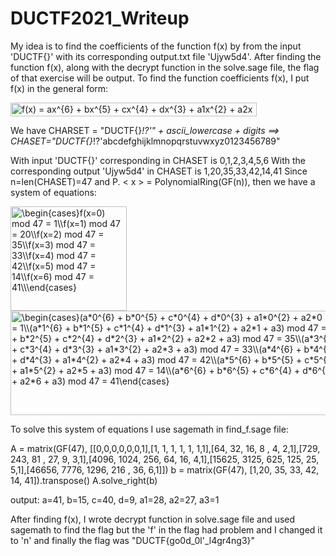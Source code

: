 # DUCTF2021_Writeup

My idea is to find the coefficients of the function f(x) by from the input 'DUCTF{}' with its corresponding output.txt file 'Ujyw5d4'. After finding the function f(x), along with the decrypt function in the solve.sage file, the flag of that exercise will be output.
To find the function coefficients f(x), I put f(x) in the general form:

<img src="http://www.sciweavers.org/tex2img.php?eq=f%28x%29%20%3D%20ax%5E%7B6%7D%20%2B%20bx%5E%7B5%7D%20%2B%20cx%5E%7B4%7D%20%2B%20dx%5E%7B3%7D%20%2B%20a1x%5E%7B2%7D%20%2B%20a2x%20%2B%20a3&bc=White&fc=Black&im=jpg&fs=12&ff=arev&edit=0" align="center" border="0" alt="f(x) = ax^{6} + bx^{5} + cx^{4} + dx^{3} + a1x^{2} + a2x + a3" width="394" height="22" />

We have CHARSET = "DUCTF{}_!?'" + ascii_lowercase + digits
==> CHASET="DUCTF{}_!?'abcdefghijklmnopqrstuvwxyz0123456789"

With input 'DUCTF{}' corresponding in CHASET is 0,1,2,3,4,5,6
With the corresponding output 'Ujyw5d4' in CHASET is 1,20,35,33,42,14,41
Since n=len(CHASET)=47 and P. < x > = PolynomialRing(GF(n)), then we have a system of equations:

<img src="http://www.sciweavers.org/tex2img.php?eq=%5Cbegin%7Bcases%7Df%28x%3D0%29%20mod%2047%20%3D%201%5C%5Cf%28x%3D1%29%20mod%2047%20%3D%2020%5C%5Cf%28x%3D2%29%20mod%2047%20%3D%2035%5C%5Cf%28x%3D3%29%20mod%2047%20%3D%2033%5C%5Cf%28x%3D4%29%20mod%2047%20%3D%2042%5C%5Cf%28x%3D5%29%20mod%2047%20%3D%2014%5C%5Cf%28x%3D6%29%20mod%2047%20%3D%2041%5C%5C%5Cend%7Bcases%7D%20%0A&bc=White&fc=Black&im=jpg&fs=12&ff=arev&edit=0" align="center" border="0" alt="\begin{cases}f(x=0) mod 47 = 1\\f(x=1) mod 47 = 20\\f(x=2) mod 47 = 35\\f(x=3) mod 47 = 33\\f(x=4) mod 47 = 42\\f(x=5) mod 47 = 14\\f(x=6) mod 47 = 41\\\end{cases} " width="186" height="167" />

<img src="http://www.sciweavers.org/tex2img.php?eq=%5Cbegin%7Bcases%7D%28a%2A0%5E%7B6%7D%20%2B%20b%2A0%5E%7B5%7D%20%2B%20c%2A0%5E%7B4%7D%20%2B%20d%2A0%5E%7B3%7D%20%2B%20a1%2A0%5E%7B2%7D%20%2B%20a2%2A0%20%2B%20a3%29%20mod%2047%20%3D%201%5C%5C%28a%2A1%5E%7B6%7D%20%2B%20b%2A1%5E%7B5%7D%20%2B%20c%2A1%5E%7B4%7D%20%2B%20d%2A1%5E%7B3%7D%20%2B%20a1%2A1%5E%7B2%7D%20%2B%20a2%2A1%20%2B%20a3%29%20mod%2047%20%3D%2020%5C%5C%28a%2A2%5E%7B6%7D%20%2B%20b%2A2%5E%7B5%7D%20%2B%20c%2A2%5E%7B4%7D%20%2B%20d%2A2%5E%7B3%7D%20%2B%20a1%2A2%5E%7B2%7D%20%2B%20a2%2A2%20%2B%20a3%29%20mod%2047%20%3D%2035%5C%5C%28a%2A3%5E%7B6%7D%20%2B%20b%2A3%5E%7B5%7D%20%2B%20c%2A3%5E%7B4%7D%20%2B%20d%2A3%5E%7B3%7D%20%2B%20a1%2A3%5E%7B2%7D%20%2B%20a2%2A3%20%2B%20a3%29%20mod%2047%20%3D%2033%5C%5C%28a%2A4%5E%7B6%7D%20%2B%20b%2A4%5E%7B5%7D%20%2B%20c%2A4%5E%7B4%7D%20%2B%20d%2A4%5E%7B3%7D%20%2B%20a1%2A4%5E%7B2%7D%20%2B%20a2%2A4%20%2B%20a3%29%20mod%2047%20%3D%2042%5C%5C%28a%2A5%5E%7B6%7D%20%2B%20b%2A5%5E%7B5%7D%20%2B%20c%2A5%5E%7B4%7D%20%2B%20d%2A5%5E%7B3%7D%20%2B%20a1%2A5%5E%7B2%7D%20%2B%20a2%2A5%20%2B%20a3%29%20mod%2047%20%3D%2014%5C%5C%28a%2A6%5E%7B6%7D%20%2B%20b%2A6%5E%7B5%7D%20%2B%20c%2A6%5E%7B4%7D%20%2B%20d%2A6%5E%7B3%7D%20%2B%20a1%2A6%5E%7B2%7D%20%2B%20a2%2A6%20%2B%20a3%29%20mod%2047%20%3D%2041%5Cend%7Bcases%7D%20%0A&bc=White&fc=Black&im=jpg&fs=12&ff=arev&edit=0" align="center" border="0" alt="\begin{cases}(a*0^{6} + b*0^{5} + c*0^{4} + d*0^{3} + a1*0^{2} + a2*0 + a3) mod 47 = 1\\(a*1^{6} + b*1^{5} + c*1^{4} + d*1^{3} + a1*1^{2} + a2*1 + a3) mod 47 = 20\\(a*2^{6} + b*2^{5} + c*2^{4} + d*2^{3} + a1*2^{2} + a2*2 + a3) mod 47 = 35\\(a*3^{6} + b*3^{5} + c*3^{4} + d*3^{3} + a1*3^{2} + a2*3 + a3) mod 47 = 33\\(a*4^{6} + b*4^{5} + c*4^{4} + d*4^{3} + a1*4^{2} + a2*4 + a3) mod 47 = 42\\(a*5^{6} + b*5^{5} + c*5^{4} + d*5^{3} + a1*5^{2} + a2*5 + a3) mod 47 = 14\\(a*6^{6} + b*6^{5} + c*6^{4} + d*6^{3} + a1*6^{2} + a2*6 + a3) mod 47 = 41\end{cases} " width="599" height="167" />

To solve this system of equations I use sagemath in find_f.sage file:

A = matrix(GF(47), [[0,0,0,0,0,0,1],[1, 1, 1, 1, 1, 1,1],[64, 32, 16, 8 , 4, 2,1],[729, 243, 81
 , 27, 9, 3,1],[4096, 1024, 256, 64, 16, 4,1],[15625, 3125, 625, 125, 25, 5,1],[46656, 7776, 1296, 216 , 36, 6,1]])
b = matrix(GF(47), [1,20, 35, 33, 42, 14, 41]).transpose()
A.solve_right(b)

output: a=41, b=15, c=40, d=9, a1=28, a2=27, a3=1

After finding f(x), I wrote decrypt function in solve.sage file and used sagemath to find the flag but the 'f' in the flag had problem and I changed it to 'n' and finally the flag was "DUCTF{go0d_0l'_l4gr4ng3}"
